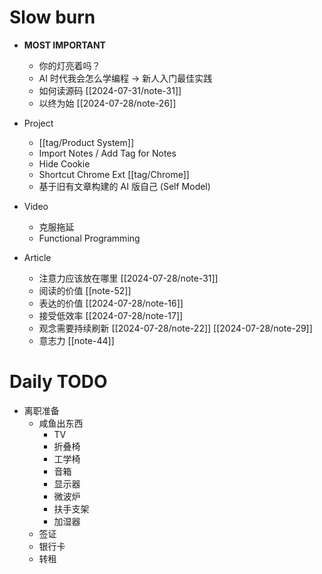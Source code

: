 # Slow burn
- **MOST IMPORTANT**
  - 你的灯亮着吗？
  - AI 时代我会怎么学编程 -> 新人入门最佳实践
  - 如何读源码 [[2024-07-31/note-31]]
  - 以终为始 [[2024-07-28/note-26]]

- Project
  - [[tag/Product System]]
  - Import Notes / Add Tag for Notes
  - Hide Cookie
  - Shortcut Chrome Ext [[tag/Chrome]]
  - 基于旧有文章构建的 AI 版自己 (Self Model)
- Video
  - 克服拖延
  - Functional Programming
- Article
  - 注意力应该放在哪里 [[2024-07-28/note-31]]
  - 阅读的价值 [[note-52]]
  - 表达的价值 [[2024-07-28/note-16]]
  - 接受低效率 [[2024-07-28/note-17]]
  - 观念需要持续刷新 [[2024-07-28/note-22]] [[2024-07-28/note-29]]
  - 意志力 [[note-44]]

# Daily TODO
- 离职准备
  - 咸鱼出东西
    - TV
    - 折叠椅
    - 工学椅
    - 音箱
    - 显示器
    - 微波炉
    - 扶手支架
    - 加湿器
  - 签证
  - 银行卡
  - 转租